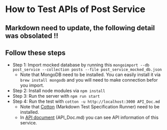 # How to Test APIs of Post Service

## Markdown need to update, the following detail was obsolated !!

## Follow these steps
* Step 1: Import mocked database by running this ```mongoimport --db post_service --collection posts --file post_service_mocked_db.json```
   * Note that MongoDB need to be installed. You can easily install it via ```brew install mongodb``` and you will need to make connection befor you import.
* Step 2: Install node modules via ```npm install```
* Step 3: Run the server with ```npm run start```
* Step 4: Run the test with ```cotton -u http://localhost:3000 API_Doc.md```
   * Note that [Cotton](https://github.com/chonla/cotton) (Markdown Test Specification Runner) need to be installed.
   * In [API document](https://github.com/Skydddoogg/soa2019_group2/blob/master/api/post/API_Doc.md) (API_Doc.md) you can see API information of this service.
